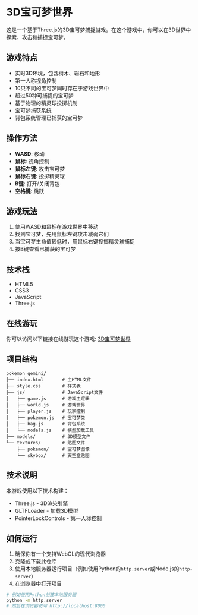 # 3D宝可梦世界

这是一个基于Three.js的3D宝可梦捕捉游戏。在这个游戏中，你可以在3D世界中探索、攻击和捕捉宝可梦。

## 游戏特点

- 实时3D环境，包含树木、岩石和地形
- 第一人称视角控制
- 10只不同的宝可梦同时存在于游戏世界中
- 超过50种可捕捉的宝可梦
- 基于物理的精灵球投掷机制
- 宝可梦捕获系统
- 背包系统管理已捕获的宝可梦

## 操作方法

- **WASD**: 移动
- **鼠标**: 视角控制
- **鼠标左键**: 攻击宝可梦
- **鼠标右键**: 投掷精灵球
- **B键**: 打开/关闭背包
- **空格键**: 跳跃

## 游戏玩法

1. 使用WASD和鼠标在游戏世界中移动
2. 找到宝可梦，先用鼠标左键攻击减弱它们
3. 当宝可梦生命值较低时，用鼠标右键投掷精灵球捕捉
4. 按B键查看已捕获的宝可梦

## 技术栈

- HTML5
- CSS3
- JavaScript
- Three.js

## 在线游玩

你可以访问以下链接在线游玩这个游戏:
[3D宝可梦世界](https://你的用户名.github.io/pokemon_gemini/)

## 项目结构

```
pokemon_gemini/
├── index.html       # 主HTML文件
├── style.css        # 样式表
├── js/              # JavaScript文件
│   ├── game.js      # 游戏主逻辑
│   ├── world.js     # 游戏世界
│   ├── player.js    # 玩家控制
│   ├── pokemon.js   # 宝可梦类
│   ├── bag.js       # 背包系统
│   └── models.js    # 模型加载工具
├── models/          # 3D模型文件
└── textures/        # 贴图文件
    ├── pokemon/     # 宝可梦图像
    └── skybox/      # 天空盒贴图
```

## 技术说明

本游戏使用以下技术构建：

- Three.js - 3D渲染引擎
- GLTFLoader - 加载3D模型
- PointerLockControls - 第一人称控制

## 如何运行

1. 确保你有一个支持WebGL的现代浏览器
2. 克隆或下载此仓库
3. 使用本地服务器运行项目（例如使用Python的`http.server`或Node.js的`http-server`）
4. 在浏览器中打开项目

```bash
# 例如使用Python创建本地服务器
python -m http.server
# 然后在浏览器访问 http://localhost:8000
``` 